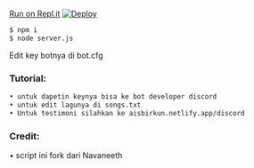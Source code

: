
[Run on Repl.it](https://repl.it/github/aisbir/Radio-Aisbirkun)
[![Deploy](https://www.herokucdn.com/deploy/button.svg)](https://heroku.com/deploy?template=https://github.com/aisbir//Radio-Aisbirkun)
```bash
$ npm i 
$ node server.js
```
Edit key botnya di bot.cfg

### Tutorial:
```bash
• untuk dapetin keynya bisa ke bot developer discord
• untuk edit lagunya di songs.txt
• Untuk testimoni silahkan ke aisbirkun.netlify.app/discord
```
### Credit:
 • script ini fork dari Navaneeth
